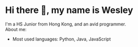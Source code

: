 <h1> Hi there 👋, my name is Wesley</h1>

I'm a HS Junior from Hong Kong, and an avid programmer.
<br>
About me:
<ul>
<li>Most used languages: Python, Java, JavaScript</li>
  </ul>

